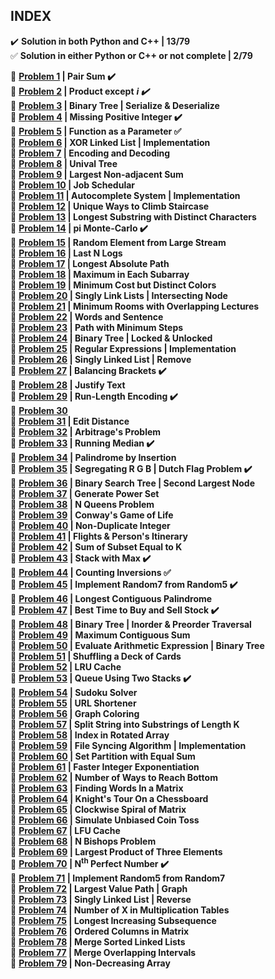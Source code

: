 ## INDEX

:heavy_check_mark: **Solution in both Python and C++ | 13/79**  
:white_check_mark: **Solution in either Python or C++ or not complete | 2/79**

:dart: **[Problem 1](https://github.com/theInvincible/Daily-Coding-Problem/blob/master/Problems/Problem%201.md) | Pair Sum :heavy_check_mark:**  
:dart: **[Problem 2](https://github.com/theInvincible/Daily-Coding-Problem/blob/master/Problems/Problem%202.md) | Product except** ***i :heavy_check_mark:***    
:dart: **[Problem 3](https://github.com/theInvincible/Daily-Coding-Problem/blob/master/Problems/Problem%203.md) | Binary Tree | Serialize & Deserialize**    
:dart: **[Problem 4](https://github.com/theInvincible/Daily-Coding-Problem/blob/master/Problems/Problem%204.md) | Missing Positive Integer :heavy_check_mark:**    
:dart: **[Problem 5](https://github.com/theInvincible/Daily-Coding-Problem/blob/master/Problems/Problem%205.md) | Function as a Parameter :white_check_mark:**  
:dart: **[Problem 6](https://github.com/theInvincible/Daily-Coding-Problem/blob/master/Problems/Problem%206.md) | XOR Linked List | Implementation**  
:dart: **[Problem 7](https://github.com/theInvincible/Daily-Coding-Problem/blob/master/Problems/Problem%207.md) | Encoding and Decoding**  
:dart: **[Problem 8](https://github.com/theInvincible/Daily-Coding-Problem/blob/master/Problems/Problem%208.md) | Unival Tree**  
:dart: **[Problem 9](https://github.com/theInvincible/Daily-Coding-Problem/blob/master/Problems/Problem%209.md) | Largest Non-adjacent Sum**  
:dart: **[Problem 10](https://github.com/theInvincible/Daily-Coding-Problem/blob/master/Problems/Problem%2010.md) | Job Schedular**  
:dart: **[Problem 11](https://github.com/theInvincible/Daily-Coding-Problem/blob/master/Problems/Problem%2011.md) | Autocomplete System | Implementation**  
:dart: **[Problem 12](https://github.com/theInvincible/Daily-Coding-Problem/blob/master/Problems/Problem%2012.md) | Unique Ways to Climb Staircase**  
:dart: **[Problem 13](https://github.com/theInvincible/Daily-Coding-Problem/blob/master/Problems/Problem%2013.md) | Longest Substring with Distinct Characters**  
:dart: **[Problem 14](https://github.com/theInvincible/Daily-Coding-Problem/blob/master/Problems/Problem%2014.md) | pi Monte-Carlo :heavy_check_mark:**  
:dart: **[Problem 15](https://github.com/theInvincible/Daily-Coding-Problem/blob/master/Problems/Problem%2015.md) | Random Element from Large Stream**  
:dart: **[Problem 16](https://github.com/theInvincible/Daily-Coding-Problem/blob/master/Problems/Problem%2016.md) | Last N Logs**  
:dart: **[Problem 17](https://github.com/theInvincible/Daily-Coding-Problem/blob/master/Problems/Problem%2017.md) | Longest Absolute Path**  
:dart: **[Problem 18](https://github.com/theInvincible/Daily-Coding-Problem/blob/master/Problems/Problem%2018.md) | Maximum in Each Subarray**  
:dart: **[Problem 19](https://github.com/theInvincible/Daily-Coding-Problem/blob/master/Problems/Problem%2019.md) | Minimum Cost but Distinct Colors**  
:dart: **[Problem 20](https://github.com/theInvincible/Daily-Coding-Problem/blob/master/Problems/Problem%2020.md) | Singly Link Lists | Intersecting Node**  
:dart: **[Problem 21](https://github.com/theInvincible/Daily-Coding-Problem/blob/master/Problems/Problem%2021.md) | Minimum Rooms with Overlapping Lectures**  
:dart: **[Problem 22](https://github.com/theInvincible/Daily-Coding-Problem/blob/master/Problems/Problem%2022.md) | Words and Sentence**  
:dart: **[Problem 23](https://github.com/theInvincible/Daily-Coding-Problem/blob/master/Problems/Problem%2023.md) | Path with Minimum Steps**  
:dart: **[Problem 24](https://github.com/theInvincible/Daily-Coding-Problem/blob/master/Problems/Problem%2024.md) | Binary Tree | Locked & Unlocked**  
:dart: **[Problem 25](https://github.com/theInvincible/Daily-Coding-Problem/blob/master/Problems/Problem%2025.md) | Regular Expressions | Implementation**  
:dart: **[Problem 26](https://github.com/theInvincible/Daily-Coding-Problem/blob/master/Problems/Problem%2026.md) | Singly Linked List | Remove**  
:dart: **[Problem 27](https://github.com/theInvincible/Daily-Coding-Problem/blob/master/Problems/Problem%2027.md) | Balancing Brackets :heavy_check_mark:**  
:dart: **[Problem 28](https://github.com/theInvincible/Daily-Coding-Problem/blob/master/Problems/Problem%2028.md) | Justify Text**  
:dart: **[Problem 29](https://github.com/theInvincible/Daily-Coding-Problem/blob/master/Problems/Problem%2029.md) | Run-Length Encoding :heavy_check_mark:**  
:dart: **[Problem 30](https://github.com/theInvincible/Daily-Coding-Problem/blob/master/Problems/Problem%2030.md)**  
:dart: **[Problem 31](https://github.com/theInvincible/Daily-Coding-Problem/blob/master/Problems/Problem%2031.md) | Edit Distance**  
:dart: **[Problem 32](https://github.com/theInvincible/Daily-Coding-Problem/blob/master/Problems/Problem%2032.md) | Arbitrage's Problem**  
:dart: **[Problem 33](https://github.com/theInvincible/Daily-Coding-Problem/blob/master/Problems/Problem%2033.md) | Running Median :heavy_check_mark:**  
:dart: **[Problem 34](https://github.com/theInvincible/Daily-Coding-Problem/blob/master/Problems/Problem%2034.md) | Palindrome by Insertion**  
:dart: **[Problem 35](https://github.com/theInvincible/Daily-Coding-Problem/blob/master/Problems/Problem%2035.md) | Segregating R G B | Dutch Flag Problem :heavy_check_mark:**  
:dart: **[Problem 36](https://github.com/theInvincible/Daily-Coding-Problem/blob/master/Problems/Problem%2036.md) | Binary Search Tree | Second Largest Node**  
:dart: **[Problem 37](https://github.com/theInvincible/Daily-Coding-Problem/blob/master/Problems/Problem%2037.md) | Generate Power Set**  
:dart: **[Problem 38](https://github.com/theInvincible/Daily-Coding-Problem/blob/master/Problems/Problem%2038.md) | N Queens Problem**  
:dart: **[Problem 39](https://github.com/theInvincible/Daily-Coding-Problem/blob/master/Problems/Problem%2039.md) | Conway's Game of Life**  
:dart: **[Problem 40](https://github.com/theInvincible/Daily-Coding-Problem/blob/master/Problems/Problem%2040.md) | Non-Duplicate Integer**  
:dart: **[Problem 41](https://github.com/theInvincible/Daily-Coding-Problem/blob/master/Problems/Problem%2041.md) | Flights & Person's Itinerary**  
:dart: **[Problem 42](https://github.com/theInvincible/Daily-Coding-Problem/blob/master/Problems/Problem%2042.md) | Sum of Subset Equal to K**  
:dart: **[Problem 43](https://github.com/theInvincible/Daily-Coding-Problem/blob/master/Problems/Problem%2043.md) | Stack with Max :heavy_check_mark:**  
:dart: **[Problem 44](https://github.com/theInvincible/Daily-Coding-Problem/blob/master/Problems/Problem%2044.md) | Counting Inversions :white_check_mark:**  
:dart: **[Problem 45](https://github.com/theInvincible/Daily-Coding-Problem/blob/master/Problems/Problem%2045.md) | Implement Random7 from Random5 :heavy_check_mark:**  
:dart: **[Problem 46](https://github.com/theInvincible/Daily-Coding-Problem/blob/master/Problems/Problem%2046.md) | Longest Contiguous Palindrome**  
:dart: **[Problem 47](https://github.com/theInvincible/Daily-Coding-Problem/blob/master/Problems/Problem%2047.md) | Best Time to Buy and Sell Stock :heavy_check_mark:**  
:dart: **[Problem 48](https://github.com/theInvincible/Daily-Coding-Problem/blob/master/Problems/Problem%2048.md) | Binary Tree | Inorder & Preorder Traversal**  
:dart: **[Problem 49](https://github.com/theInvincible/Daily-Coding-Problem/blob/master/Problems/Problem%2049.md) | Maximum Contiguous Sum**  
:dart: **[Problem 50](https://github.com/theInvincible/Daily-Coding-Problem/blob/master/Problems/Problem%2050.md) | Evaluate Arithmetic Expression | Binary Tree**  
:dart: **[Problem 51](https://github.com/theInvincible/Daily-Coding-Problem/blob/master/Problems/Problem%2051.md) | Shuffling a Deck of Cards**  
:dart: **[Problem 52](https://github.com/theInvincible/Daily-Coding-Problem/blob/master/Problems/Problem%2052.md) | LRU Cache**  
:dart: **[Problem 53](https://github.com/theInvincible/Daily-Coding-Problem/blob/master/Problems/Problem%2053.md) | Queue Using Two Stacks :heavy_check_mark:**  
:dart: **[Problem 54](https://github.com/theInvincible/Daily-Coding-Problem/blob/master/Problems/Problem%2054.md) | Sudoku Solver**  
:dart: **[Problem 55](https://github.com/theInvincible/Daily-Coding-Problem/blob/master/Problems/Problem%2055.md) | URL Shortener**  
:dart: **[Problem 56](https://github.com/theInvincible/Daily-Coding-Problem/blob/master/Problems/Problem%2056.md) | Graph Coloring**  
:dart: **[Problem 57](https://github.com/theInvincible/Daily-Coding-Problem/blob/master/Problems/Problem%2057.md) | Split String into Substrings of Length K**  
:dart: **[Problem 58](https://github.com/theInvincible/Daily-Coding-Problem/blob/master/Problems/Problem%2058.md) | Index in Rotated Array**  
:dart: **[Problem 59](https://github.com/theInvincible/Daily-Coding-Problem/blob/master/Problems/Problem%2059.md) | File Syncing Algorithm | Implementation**  
:dart: **[Problem 60](https://github.com/theInvincible/Daily-Coding-Problem/blob/master/Problems/Problem%2060.md) | Set Partition with Equal Sum**  
:dart: **[Problem 61](https://github.com/theInvincible/Daily-Coding-Problem/blob/master/Problems/Problem%2061.md) | Faster Integer Exponentiation**  
:dart: **[Problem 62](https://github.com/theInvincible/Daily-Coding-Problem/blob/master/Problems/Problem%2062.md) | Number of Ways to Reach Bottom**  
:dart: **[Problem 63](https://github.com/theInvincible/Daily-Coding-Problem/blob/master/Problems/Problem%2063.md) | Finding Words In a Matrix**  
:dart: **[Problem 64](https://github.com/theInvincible/Daily-Coding-Problem/blob/master/Problems/Problem%2064.md) | Knight's Tour On a Chessboard**  
:dart: **[Problem 65](https://github.com/theInvincible/Daily-Coding-Problem/blob/master/Problems/Problem%2065.md) | Clockwise Spiral of Matrix**  
:dart: **[Problem 66](https://github.com/theInvincible/Daily-Coding-Problem/blob/master/Problems/Problem%2066.md) | Simulate Unbiased Coin Toss**  
:dart: **[Problem 67](https://github.com/theInvincible/Daily-Coding-Problem/blob/master/Problems/Problem%2067.md) | LFU Cache**  
:dart: **[Problem 68](https://github.com/theInvincible/Daily-Coding-Problem/blob/master/Problems/Problem%2068.md) | N Bishops Problem**  
:dart: **[Problem 69](https://github.com/theInvincible/Daily-Coding-Problem/blob/master/Problems/Problem%2069.md) | Largest Product of Three Elements**  
:dart: **[Problem 70](https://github.com/theInvincible/Daily-Coding-Problem/blob/master/Problems/Problem%2070.md) | N<sup>th</sup> Perfect Number :heavy_check_mark:**  
:dart: **[Problem 71](https://github.com/theInvincible/Daily-Coding-Problem/blob/master/Problems/Problem%2071.md) | Implement Random5 from Random7**  
:dart: **[Problem 72](https://github.com/theInvincible/Daily-Coding-Problem/blob/master/Problems/Problem%2072.md) | Largest Value Path | Graph**  
:dart: **[Problem 73](https://github.com/theInvincible/Daily-Coding-Problem/blob/master/Problems/Problem%2073.md) | Singly Linked List | Reverse**  
:dart: **[Problem 74](https://github.com/theInvincible/Daily-Coding-Problem/blob/master/Problems/Problem%2074.md) | Number of X in Multiplication Tables**  
:dart: **[Problem 75](https://github.com/theInvincible/Daily-Coding-Problem/blob/master/Problems/Problem%2075.md) | Longest Increasing Subsequence**  
:dart: **[Problem 76](https://github.com/theInvincible/Daily-Coding-Problem/blob/master/Problems/Problem%2076.md) | Ordered Columns in Matrix**  
:dart: **[Problem 78](https://github.com/theInvincible/Daily-Coding-Problem/blob/master/Problems/Problem%2078.md) | Merge Sorted Linked Lists**  
:dart: **[Problem 77](https://github.com/theInvincible/Daily-Coding-Problem/blob/master/Problems/Problem%2077.md) | Merge Overlapping Intervals**  
:dart: **[Problem 79](https://github.com/theInvincible/Daily-Coding-Problem/blob/master/Problems/Problem%2079.md) | Non-Decreasing Array**  

